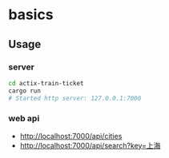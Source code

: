 # basics

## Usage

### server

```bash
cd actix-train-ticket
cargo run
# Started http server: 127.0.0.1:7000
```

### web api

- [http://localhost:7000/api/cities](http://localhost:7000/api/cities)
- [http://localhost:7000/api/search?key=上海](http://localhost:7000/api/search?key=上海)

